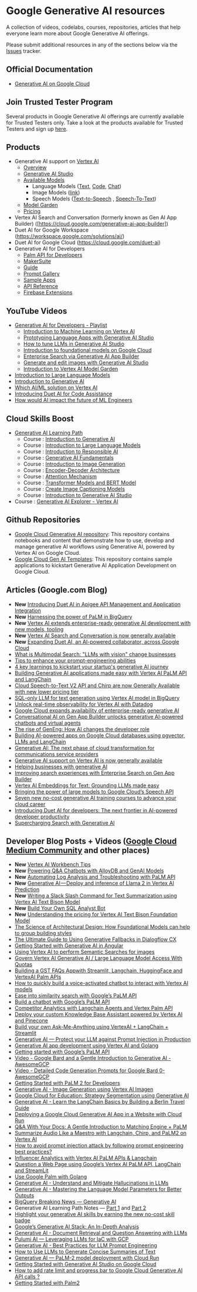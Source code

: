 # Google Generative AI resources
A collection of videos, codelabs, courses, repositories, articles that help everyone learn more about Google Generative AI offerings.

Please submit additional resources in any of the sections below via the [Issues](https://github.com/rominirani/google-genai-resources/issues) tracker. 

## Official Documentation
- [Generative AI on Google Cloud](https://cloud.google.com/ai/generative-ai)

## Join Trusted Tester Program
Several products in Google Generative AI offerings are currently available for Trusted Testers only. Take a look at the products available for Trusted Testers and sign up [here](https://cloud.google.com/ai/earlyaccess/join).

## Products
- Generative AI support on [Vertex AI](https://cloud.google.com/vertex-ai)
  - [Overview](https://cloud.google.com/vertex-ai/docs/generative-ai/learn/overview)
  - [Generative AI Studio](https://cloud.google.com/generative-ai-studio) 
  - [Available Models](https://cloud.google.com/vertex-ai/docs/generative-ai/learn/models)
    - Language Models ([Text](https://cloud.google.com/vertex-ai/docs/generative-ai/text/text-overview), [Code](https://cloud.google.com/vertex-ai/docs/generative-ai/code/code-models-overview), [Chat](https://cloud.google.com/vertex-ai/docs/generative-ai/chat/chat-prompts))
    - Image Models ([link](https://cloud.google.com/vertex-ai/docs/generative-ai/image/overview))
    - Speech Models ([Text-to-Speech](https://cloud.google.com/vertex-ai/docs/generative-ai/speech/text-to-speech) , [Speech-To-Text](https://cloud.google.com/vertex-ai/docs/generative-ai/speech/speech-to-text))
  - [Model Garden](https://cloud.google.com/model-garden)
  - [Pricing](https://cloud.google.com/vertex-ai/pricing#generative_ai_models)
- Vertex AI Search and Conversation (formerly known as Gen AI App Builder) ([https://cloud.google.com/generative-ai-app-builder])
- Duet AI for Google Workspace (https://workspace.google.com/solutions/ai/)
- Duet AI for Google Cloud (https://cloud.google.com/duet-ai)
- Generative AI for Developers
  - [Palm API for Developers](https://developers.generativeai.google/products/palm)
  - [MakerSuite](https://developers.generativeai.google/products/makersuite)
  - [Guide](https://developers.generativeai.google/guide)
  - [Prompt Gallery](https://developers.generativeai.google/prompt-gallery)
  - [Sample Apps](https://developers.generativeai.google/develop/sample-apps)
  - [API Reference](https://developers.generativeai.google/api)  
  - [Firebase Extensions](https://developers.generativeai.google/tools/firebase_extensions)
 
## YouTube Videos
- [Generative AI for Developers - Playlist](https://www.youtube.com/playlist?list=PLIivdWyY5sqLRCzKJyixrIDPQKwU6XHpn)
  - [Introduction to Machine Learning on Vertex AI](https://www.youtube.com/watch?v=-3Olw-C4FN4&list=PLIivdWyY5sqLRCzKJyixrIDPQKwU6XHpn&index=1&pp=iAQB)
  - [Prototyping Language Apps with Generative AI Studio](https://www.youtube.com/watch?v=9_zwIyutN7o&list=PLIivdWyY5sqLRCzKJyixrIDPQKwU6XHpn&index=2&t=1s&pp=iAQB)
  - [How to tune LLMs in Generative AI Studio](https://www.youtube.com/watch?v=4A4W03qUTsw&list=PLIivdWyY5sqLRCzKJyixrIDPQKwU6XHpn&index=3&pp=iAQB)
  - [Introduction to foundational models on Google Cloud](https://www.youtube.com/watch?v=YCZ6nwGnL4o&list=PLIivdWyY5sqLRCzKJyixrIDPQKwU6XHpn&index=4&pp=iAQB)
  - [Enterprise Search via Generative AI App Builder](https://www.youtube.com/watch?v=fY8aOe6H2nw&list=PLIivdWyY5sqLRCzKJyixrIDPQKwU6XHpn&index=5&pp=iAQB) 
  - [Generate and edit images with Generative AI Studio](https://www.youtube.com/watch?v=6n5ngB88DHU&list=PLIivdWyY5sqLRCzKJyixrIDPQKwU6XHpn)
  - [Introduction to Vertex AI Model Garden](https://www.youtube.com/watch?v=I7UiSU96CLc&list=PLIivdWyY5sqLRCzKJyixrIDPQKwU6XHpn&index=8)
- [Introduction to Large Language Models](https://www.youtube.com/watch?v=zizonToFXDs)
- [Introduction to Generative AI](https://www.youtube.com/watch?v=G2fqAlgmoPo)
- [Which AI/ML solution on Vertex AI](https://www.youtube.com/watch?v=AtyCqaOGoj4)
- [Introducing Duet AI for Code Assistance](https://www.youtube.com/watch?v=M55Qd2H9hhk)
- [How would AI impact the future of ML Engineers](https://youtu.be/uejAJSynLJo)

## Cloud Skills Boost
- [Generative AI Learning Path](https://www.cloudskillsboost.google/journeys/118)
  - Course : [Introduction to Generative AI](https://bit.ly/3OnAjcq)
  - Course : [Introduction to Large Language Models](https://bit.ly/41Sf59T)
  - Course : [Introduction to Responsible AI](https://bit.ly/3CcxUdy)
  - Course : [Generative AI Fundamentals](https://bit.ly/3J21upR)
  - Course : [Introduction to Image Generation](https://bit.ly/41XcFqh)
  - Course : [Encoder-Decoder Architecture](https://bit.ly/41Sfbyh)
  - Course : [Attention Mechanism](https://bit.ly/3oeMihU)
  - Course : [Transformer Models and BERT Model](https://bit.ly/3OjCcae)
  - Course : [Create Image Captioning Models](https://bit.ly/3INQGM7)
  - Course : [Introduction to Generative AI Studio](https://bit.ly/3Cbzr3n)
- Course : [Generative AI Explorer - Vertex AI](https://bit.ly/3WMn7QF)

## Github Repositories
- [Google Cloud Generative AI repository](https://github.com/GoogleCloudPlatform/generative-ai/tree/main): 
This repository contains notebooks and content that demonstrate how to use, develop and manage generative AI workflows using Generative AI, powered by Vertex AI on Google Cloud.
- [Google Cloud Gen AI Templates](https://github.com/rominirani/genai-apptemplates-googlecloud):
This repository contains sample applications to kickstart Generative AI Application Development on Google Cloud.

## Articles (Google.com Blog)
- **New** [Introducing Duet AI in Apigee API Management and Application Integration](https://cloud.google.com/blog/products/api-management/introducing-duet-ai-in-apigee-api-management-and-application-integration)
- **New** [Harnessing the power of PaLM in BigQuery](https://cloud.google.com/blog/products/data-analytics/integrating-vertex-ai-foundation-models-in-bigquery)
- **New** [Vertex AI extends enterprise-ready generative AI development with new models, tooling](https://cloud.google.com/blog/products/ai-machine-learning/vertex-ai-next-2023-announcements)
- **New** [Vertex AI Search and Conversation is now generally available](https://cloud.google.com/blog/products/ai-machine-learning/vertex-ai-search-and-conversation-is-now-generally-available)
- **New** [Expanding Duet AI, an AI-powered collaborator, across Google Cloud](https://cloud.google.com/blog/products/ai-machine-learning/duet-ai-in-google-cloud-preview)
- [What is Multimodal Search: "LLMs with vision" change businesses](https://cloud.google.com/blog/products/ai-machine-learning/multimodal-generative-ai-search)
- [Tips to enhance your prompt-engineering abilities](https://cloud.google.com/blog/products/application-development/five-best-practices-for-prompt-engineering)
- [4 key learnings to kickstart your startup's generative AI journey](https://cloud.google.com/blog/topics/startups/generative-ai-for-startups-on-google-cloud)
- [Building Generative AI applications made easy with Vertex AI PaLM API and LangChain](https://cloud.google.com/blog/products/ai-machine-learning/generative-ai-applications-with-vertex-ai-palm-2-models-and-langchain)
- [Cloud Speech-to-Text V2 API and Chirp are now Generally Available with new lower pricing tier](https://cloud.google.com/blog/products/ai-machine-learning/google-cloud-speech-to-text-v2-api)
- [SQL-only LLM for text generation using Vertex AI model in BigQuery](https://cloud.google.com/blog/products/ai-machine-learning/llm-with-vertex-ai-only-using-sql-queries-in-bigquery)
- [Unlock real-time observability for Vertex AI with Datadog](https://cloud.google.com/blog/topics/partners/datadog-observability-now-available-for-vertex-ai)
- [Google Cloud expands availability of enterprise-ready generative AI](https://cloud.google.com/blog/products/ai-machine-learning/enterprise-ready-generative-ai-models-go-ga-in-vertex-ai)
- [Conversational AI on Gen App Builder unlocks generative AI-powered chatbots and virtual agents](https://cloud.google.com/blog/products/ai-machine-learning/generative-ai-powered-chatbots-and-virtual-agents)
- [The rise of GenEng: How AI changes the developer role](https://cloud.google.com/blog/products/ai-machine-learning/the-rise-of-geneng-how-ai-changes-the-developer-role)
- [Building AI-powered apps on Google Cloud databases using pgvector, LLMs and LangChain](https://cloud.google.com/blog/products/databases/using-pgvector-llms-and-langchain-with-google-cloud-databases)
- [Generative AI: The next phase of cloud transformation for communications service providers](https://cloud.google.com/blog/topics/telecommunications/the-promise-of-generative-ai-in-telecommunications)
- [Generative AI support on Vertex AI is now generally available](https://cloud.google.com/blog/products/ai-machine-learning/generative-ai-support-on-vertexai)
- [Helping businesses with generative AI](https://cloud.google.com/blog/products/ai-machine-learning/generative-ai-for-industries)
- [Improving search experiences with Enterprise Search on Gen App Builder](https://cloud.google.com/blog/products/ai-machine-learning/enterprise-search-on-gen-app-builder)
- [Vertex AI Embeddings for Text: Grounding LLMs made easy](https://cloud.google.com/blog/products/ai-machine-learning/how-to-use-grounding-for-your-llms-with-text-embeddings)
- [Bringing the power of large models to Google Cloud’s Speech API](https://cloud.google.com/blog/products/ai-machine-learning/bringing-power-large-models-google-clouds-speech-api)
- [Seven new no-cost generative AI training courses to advance your cloud career](https://cloud.google.com/blog/topics/training-certifications/new-google-cloud-generative-ai-training-resources) 
- [Introducing Duet AI for developers: The next frontier in AI-powered developer productivity](https://cloud.google.com/blog/products/application-development/introducing-duet-ai-for-developers)
- [Supercharging Search with Generative AI](https://blog.google/products/search/generative-ai-search/)

## Developer Blog Posts + Videos ([Google Cloud Medium Community](https://medium.com/google-cloud) and other places)

- **New** [Vertex AI Workbench Tips](https://medium.com/google-cloud/vertex-ai-workbench-tips-f4b517f2c16c)
- **New** [Powering Q&A Chatbots with AlloyDB and GenAI Models](https://medium.com/google-cloud/powering-q-a-chatbots-with-alloydb-and-genai-models-e6332b62383c)
- **New** [Automating Log Analysis and Troubleshooting with PaLM API](https://medium.com/google-cloud/automating-log-analysis-and-troubleshooting-with-the-palm-api-891ac31af1ae)
- **New** [Generative AI — Deploy and inference of Llama 2 in Vertex AI Prediction](https://medium.com/google-cloud/generative-ai-deploy-and-inference-of-llama-2-in-vertex-ai-prediction-97fae2472dd5)
- **New** [Writing a Slack Slash Command for Text Summarization using Vertex AI Text Bison Model](https://medium.com/google-cloud/writing-a-slack-slash-command-for-text-summarization-using-vertex-ai-palm-api-4b06916d8310)
- **New** [Build Your Own SQL Analyst Bot](https://medium.com/google-cloud/build-your-own-sql-analyst-bot-88e06c1b80e8)
- **New** [Understanding the pricing for Vertex AI Text Bison Foundation Model](https://medium.com/google-cloud/understanding-the-pricing-for-vertex-ai-text-bison-foundation-model-7a95fd454b2e)
- [The Science of Architectural Design: How Foundational Models can help to group building styles](https://medium.com/google-cloud/the-science-of-architectural-design-how-foundational-models-can-help-to-group-building-styles-e5bb68b5b261)
- [The Ultimate Guide to Using Generative Fallbacks in Dialogflow CX](https://medium.com/google-cloud/the-ultimate-guide-to-using-generative-fallbacks-in-dialogflow-cx-4ccd6d60512)
- [Getting Started with Generative AI in Angular](https://medium.com/google-cloud/getting-started-with-generative-ai-in-angular-b72737a59982)
- [Using Vertex AI to perform Semantic Searches for images](https://medium.com/google-cloud/how-to-perform-semantic-searches-for-images-with-vertex-ai-c7dacf8ee8ac)
- [Govern Vertex AI Generative AI / Large Language Model Access With Quotas](https://medium.com/google-cloud/governing-vertex-ai-gen-ai-llm-model-access-via-quotas-19df2c53fccd)
- [Building a GST FAQs Appwith Streamlit, Langchain, HuggingFace and VertexAI Palm APIs](https://medium.com/google-cloud/building-a-gst-faqs-app-d8d903eb9c6)
- [How to quickly build a voice-activated chatbot to interact with Vertex AI models](https://www.googlecloudcommunity.com/gc/Community-Blogs/How-to-quickly-build-a-voice-activated-chatbot-to-interact-with/ba-p/618715)
- [Ease into similarity search with Google’s PaLM API](https://www.infoworld.com/article/3703059/ease-into-similarity-search-with-googles-palm-api.html)
- [Build a chatbot with Google’s PaLM API](https://www.infoworld.com/article/3702774/build-a-chatbot-with-google-palm-api.html)
- [Competitor Analytics with Langchain Agents and Vertex Palm API](https://medium.com/google-cloud/competitor-analytics-with-langchain-agents-and-vertex-palm-api-410453cecd83)
- [Deploy your custom Knowledge Base Assistant powered by Vertex AI and Pinecone](https://medium.com/google-cloud/deploy-your-custom-knowledge-base-assistant-powered-by-vertex-ai-and-pinecone-c4e8f4868b99)
- [Build your own Ask-Me-Anything using VertexAI + LangChain + Streamlit](https://medium.com/google-cloud/a-custom-ama-app-using-vertexai-4788834fb766)
- [Generative AI — Protect your LLM against Prompt Injection in Production](https://medium.com/google-cloud/generative-ai-protect-your-llm-against-prompt-injection-in-production-f99852910a8e)
- [Generative AI app development using Vertex AI and Golang](https://medium.com/google-cloud/generative-ai-app-development-using-vertex-ai-and-golang-cf315c7fa4e1)
- [Getting started with Google’s PaLM API](https://www.infoworld.com/article/3700608/getting-started-with-googles-palm-api.html)
- [Video - Google Bard and a Gentle Introduction to Generative AI - AwesomeGCP](https://www.youtube.com/watch?v=YpEcdWM8Ur0)
- [Video - Detailed Code Generation Prompts for Google Bard 0- AwesomeGCP](https://www.youtube.com/watch?v=SlasaaWaYr8)
- [Getting Started with PaLM 2 for Developers](https://aryanirani123.medium.com/getting-started-with-palm-2-introduction-bde344214a69)
- [Generative AI - Image Generation using Vertex AI Imagen](https://medium.com/google-cloud/generative-ai-vertex-ai-image-generation-imagen-2ebc7f884b7a)
- [Google Cloud for Education: Strategy Segmentation using Generative AI](https://medium.com/google-cloud/google-cloud-for-education-strategy-segmentation-using-generative-ai-9645368a69c0)
- [Generative AI - Learn the LangChain Basics by Building a Berlin Travel Guide](https://medium.com/google-cloud/generative-ai-learn-the-langchain-basics-by-building-a-berlin-travel-guide-5cc0a2ce4096)
- [Deploying a Google Cloud Generative AI App in a Website with Cloud Run](https://medium.com/google-cloud/deploying-a-google-cloud-generative-ai-app-in-a-website-with-cloud-run-7c8aa5db344)
- [Q&A With Your Docs: A Gentle Introduction to Matching Engine + PaLM](https://medium.com/google-cloud/q-a-with-your-docs-a-gentle-introduction-to-matching-engine-palm-bbbb6b0cff7b)
- [Summarize Audio Like a Maestro with Langchain, Chirp, and PaLM2 on Vertex AI](https://medium.com/google-cloud/summarize-audio-like-a-maestro-with-langchain-chirp-palm2-on-vertex-ai-31beeb2ba667)
- [How to avoid prompt injection attack by following prompt engineering best practices?](https://medium.com/google-cloud/how-to-avoid-prompt-injection-attack-by-following-prompt-engineering-best-practices-d8acb6bde0d1)
- [Influencer Analytics with Vertex AI PaLM APIs & Langchain](https://medium.com/google-cloud/competitive-analytics-with-vertex-ai-palm-apis-langchain-c67fe230317b)
- [Question a Web Page using Google’s Vertex AI PaLM API, LangChain and StreamLit](https://medium.com/google-cloud/question-a-web-page-using-vertex-ai-palm-api-langchain-and-streamlit-8b56f0753cec)
- [Use Google Palm with Golang](https://medium.com/google-cloud/use-google-palm-with-golang-4dc3c12e279c)
- [Generative AI - Understand and Mitigate Hallucinations in LLMs](https://medium.com/google-cloud/generative-ai-understand-and-mitigate-hallucinations-in-llms-8af7de2f17e2)
- [Generative AI - Mastering the Language Model Parameters for Better Outputs](https://medium.com/google-cloud/generative-ai-mastering-the-language-model-parameters-for-better-outputs-a82b07b4e383)
- [BigQuery Breaking News — Generative AI](https://medium.com/google-cloud/bigquery-breaking-news-generative-ai-8c6d14bd4568)
- Generative AI Learning Path Notes — [Part 1](https://medium.com/google-cloud/generative-ai-learning-path-notes-part-1-d36bc565df1f) and [Part 2](https://medium.com/google-cloud/generative-ai-learning-path-notes-part-2-78a1855f6bd0)
- [Highlight your generative AI skills by earning the new no-cost skill badge](https://cloud.google.com/blog/products/ai-machine-learning/google-cloud-generative-ai-skill-badge)
- [Google’s Generative AI Stack: An In-Depth Analysis](https://thenewstack.io/googles-generative-ai-stack-an-in-depth-analysis/)
- [Generative AI - Document Retrieval and Question Answering with LLMs](https://medium.com/google-cloud/generative-ai-document-retrieval-and-question-answering-with-llms-2b0fb80ae76d)
- [Pulumi AI — Leveraging LLMs for IaC with GCP](https://medium.com/google-cloud/pulumi-ai-leveraging-llms-for-iac-with-gcp-909cd3673926)
- [Generative AI - Best Practices for LLM Prompt Engineering](https://medium.com/google-cloud/generative-ai-best-practices-for-llm-prompt-engineering-2a0131c805cc)
- [How to Use LLMs to Generate Concise Summaries of Text](https://medium.com/google-cloud/how-to-use-llms-to-generate-concise-summaries-of-text-a04966659ed)
- [Generative AI — PaLM-2 model deployment with Cloud Run](https://rafaelsf80.medium.com/generative-ai-palm-2-model-deployment-with-cloud-run-54e8a398b24b)
- [Getting Started with Generative AI Studio on Google Cloud](https://medium.com/google-cloud/getting-started-with-generative-ai-studio-on-google-cloud-5c77dfa8d044)
- [How to add rate limit and progress bar to Google Cloud Generative AI API calls ?](https://medium.com/google-cloud/how-to-add-rate-limit-and-progress-bar-to-google-cloud-generative-ai-api-calls-502b89d35de8)
- [Getting Started with Palm2](https://medium.com/google-cloud/generative-ai-getting-started-with-palm2-91a8354beeff)
